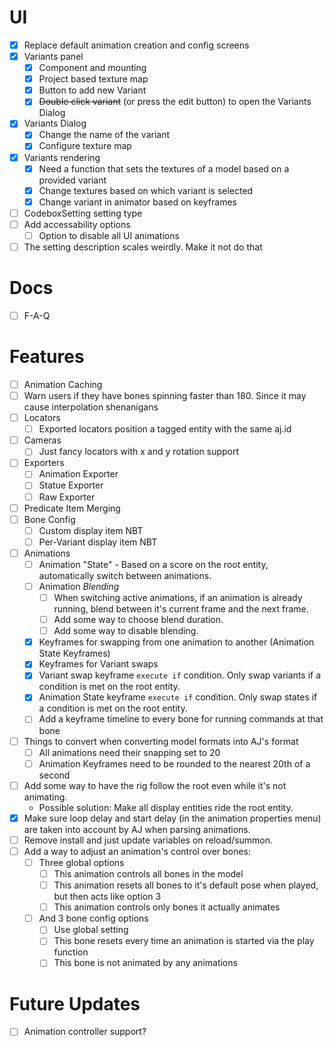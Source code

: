 
# UI
- [x] Replace default animation creation and config screens
- [x] Variants panel
    - [x] Component and mounting
    - [x] Project based texture map
    - [x] Button to add new Variant
    - [x] ~~Double click variant~~ (or press the edit button) to open the Variants Dialog
- [x] Variants Dialog
    - [x] Change the name of the variant
    - [x] Configure texture map
- [x] Variants rendering
    - [x] Need a function that sets the textures of a model based on a provided variant
    - [x] Change textures based on which variant is selected
    - [x] Change variant in animator based on keyframes
- [ ] CodeboxSetting setting type
- [ ] Add accessability options
    - [ ] Option to disable all UI animations
- [ ] The setting description scales weirdly. Make it not do that

# Docs
- [ ] F-A-Q

# Features
- [ ] Animation Caching
- [ ] Warn users if they have bones spinning faster than 180. Since it may cause interpolation shenanigans
- [ ] Locators
    - [ ] Exported locators position a tagged entity with the same aj.id
- [ ] Cameras
    - [ ] Just fancy locators with x and y rotation support
- [ ] Exporters
    - [ ] Animation Exporter
    - [ ] Statue Exporter
    - [ ] Raw Exporter
- [ ] Predicate Item Merging
- [ ] Bone Config
    - [ ] Custom display item NBT
    - [ ] Per-Variant display item NBT
- [ ] Animations
    - [ ] Animation "State" - Based on a score on the root entity, automatically switch between animations.
    - [ ] Animation *Blending*
        - [ ] When switching active animations, if an animation is already running, blend between it's current frame and the next frame.
        - [ ] Add some way to choose blend duration.
        - [ ] Add some way to disable blending.
    - [x] Keyframes for swapping from one animation to another (Animation State Keyframes)
    - [x] Keyframes for Variant swaps
    - [x] Variant swap keyframe `execute if` condition. Only swap variants if a condition is met on the root entity.
    - [x] Animation State keyframe `execute if` condition. Only swap states if a condition is met on the root entity.
    - [ ] Add a keyframe timeline to every bone for running commands at that bone
- [ ] Things to convert when converting model formats into AJ's format
    - [ ] All animations need their snapping set to 20
    - [ ] Animation Keyframes need to be rounded to the nearest 20th of a second
- [ ] Add some way to have the rig follow the root even while it's not animating.
    - Possible solution: Make all display entities ride the root entity.
- [x] Make sure loop delay and start delay (in the animation properties menu) are taken into account by AJ when parsing animations.
- [ ] Remove install and just update variables on reload/summon.
- [ ] Add a way to adjust an animation's control over bones:
    - [ ] Three global options
        - [ ] This animation controls all bones in the model
        - [ ] This animation resets all bones to it's default pose when played, but then acts like option 3
        - [ ] This animation controls only bones it actually animates
    - [ ] And 3 bone config options
        - [ ] Use global setting
        - [ ] This bone resets every time an animation is started via the play function
        - [ ] This bone is not animated by any animations

# Future Updates
- [ ] Animation controller support?